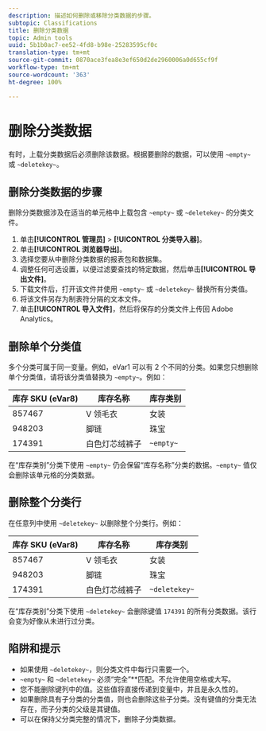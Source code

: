```yaml
---
description: 描述如何删除或移除分类数据的步骤。
subtopic: Classifications
title: 删除分类数据
topic: Admin tools
uuid: 5b1b0ac7-ee52-4fd8-b98e-25283595cf0c
translation-type: tm+mt
source-git-commit: 0870ace3fea8e3ef650d2de2960006a0d655cf9f
workflow-type: tm+mt
source-wordcount: '363'
ht-degree: 100%

---
```



# 删除分类数据

有时，上载分类数据后必须删除该数据。根据要删除的数据，可以使用 `~empty~` 或 `~deletekey~`。

## 删除分类数据的步骤

删除分类数据涉及在适当的单元格中上载包含 `~empty~` 或 `~deletekey~` 的分类文件。

1. 单击&#x200B;**[!UICONTROL 管理员]** > **[!UICONTROL 分类导入器]**。
1. 单击&#x200B;**[!UICONTROL 浏览器导出]**。
1. 选择您要从中删除分类数据的报表包和数据集。
1. 调整任何可选设置，以便过滤要查找的特定数据，然后单击&#x200B;**[!UICONTROL 导出文件]**。
1. 下载文件后，打开该文件并使用 `~empty~` 或 `~deletekey~` 替换所有分类值。
1. 将该文件另存为制表符分隔的文本文件。
1. 单击&#x200B;**[!UICONTROL 导入文件]**，然后将保存的分类文件上传回 Adobe Analytics。

## 删除单个分类值

多个分类可属于同一变量。例如，eVar1 可以有 2 个不同的分类。如果您只想删除单个分类值，请将该分类值替换为 `~empty~`。例如：

| 库存 SKU (eVar8) | 库存名称 | 库存类别 |
| --- | --- | --- |
| 857467 | V 领毛衣 | 女装 |
| 948203 | 脚链 | 珠宝 |
| 174391 | 白色灯芯绒裤子 | `~empty~` |

在“库存类别”分类下使用 `~empty~` 仍会保留“库存名称”分类的数据。`~empty~` 值仅会删除该单元格的分类数据。

## 删除整个分类行

在任意列中使用 `~deletekey~` 以删除整个分类行。例如：

| 库存 SKU (eVar8) | 库存名称 | 库存类别 |
| --- | --- | --- |
| 857467 | V 领毛衣 | 女装 |
| 948203 | 脚链 | 珠宝 |
| 174391 | 白色灯芯绒裤子 | `~deletekey~` |

在“库存类别”分类下使用 `~deletekey~` 会删除键值 `174391` 的所有分类数据。该行会变为好像从未进行过分类。

## 陷阱和提示

* 如果使用 `~deletekey~`，则分类文件中每行只需要一个。
* `~empty~` 和 `~deletekey~` 必须“完全”**&#x200B;匹配。不允许使用空格或大写。
* 您不能删除键列中的值。这些值将直接传递到变量中，并且是永久性的。
* 如果删除具有子分类的分类值，则也会删除这些子分类。没有键值的分类无法存在，而子分类的父级是其键值。
* 可以在保持父分类完整的情况下，删除子分类数据。
